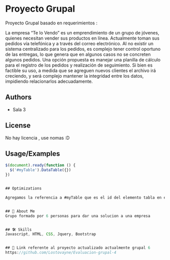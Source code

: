 
# Proyecto Grupal

Proyecto Grupal basado en requerimientos :

La empresa “Te lo Vendo” es un emprendimiento de un grupo de jóvenes, quienes necesitan vender sus
productos en línea. Actualmente toman sus pedidos vía telefónica y a través del correo electrónico. Al
no existir un sistema centralizado para los pedidos, es complejo tener control oportuno de las entregas,
lo que genera que en algunos casos no se concreten algunos pedidos.
Una opción propuesta es manejar una planilla de cálculo para el registro de los pedidos y realización de
seguimiento. Si bien es factible su uso, a medida que se agreguen nuevos clientes el archivo irá
creciendo, y será complejo mantener la integridad entre los datos, impidiendo relacionarlos
adecuadamente.


## Authors

- Sala 3


## License

No hay licencia , use nomas :D 


## Usage/Examples

```javascript
$(document).ready(function () {
  $('#myTable').DataTable({})
})


## Optimizations

Agregamos la referencia a #myTable que es el id del elemento tabla en el html


## 🚀 About Me
Grupo formado por 6 personas para dar una solucion a una empresa 


## 🛠 Skills
Javascript, HTML, CSS, Jquery, Bootstrap 


## 🔗 Link referente al proyecto actualizado actualmente grupal 6
https://github.com/Lostovayne/Evaluacion-grupal-4

